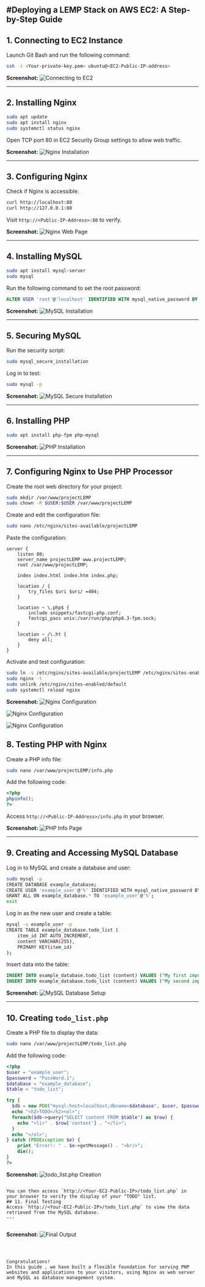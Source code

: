 #**Deploying a LEMP Stack on AWS EC2: A Step-by-Step Guide**
---

## 1. Connecting to EC2 Instance
Launch Git Bash and run the following command:
```bash
ssh -i <Your-private-key.pem> ubuntu@<EC2-Public-IP-address>
```
**Screenshot:** ![Connecting to EC2](https://github.com/Prince-Tee/stegHub_LEMPSTACK/blob/main/screenshots%20from%20my%20local%20env/screenshot1.PNG)

---

## 2. Installing Nginx
```bash
sudo apt update
sudo apt install nginx
sudo systemctl status nginx
```
Open TCP port 80 in EC2 Security Group settings to allow web traffic.

**Screenshot:** ![Nginx Installation](https://github.com/Prince-Tee/stegHub_LEMPSTACK/blob/main/screenshots%20from%20my%20local%20env/screenshot2.PNG)

---

## 3. Configuring Nginx
Check if Nginx is accessible:
```bash
curl http://localhost:80
curl http://127.0.0.1:80
```
Visit `http://<Public-IP-Address>:80` to verify.

**Screenshot:** ![Nginx Web Page](https://github.com/Prince-Tee/stegHub_LEMPSTACK/blob/main/screenshots%20from%20my%20local%20env/screenshot3.PNG)

---

## 4. Installing MySQL
```bash
sudo apt install mysql-server
sudo mysql
```
Run the following command to set the root password:
```sql
ALTER USER 'root'@'localhost' IDENTIFIED WITH mysql_native_password BY 'PassWord.1';
```
**Screenshot:** ![MySQL Installation](https://github.com/Prince-Tee/stegHub_LEMPSTACK/blob/main/screenshots%20from%20my%20local%20env/screenshot4.PNG)

---

## 5. Securing MySQL
Run the security script:
```bash
sudo mysql_secure_installation
```
Log in to test:
```bash
sudo mysql -p
```
**Screenshot:** ![MySQL Secure Installation](https://github.com/Prince-Tee/stegHub_LEMPSTACK/blob/main/screenshots%20from%20my%20local%20env/screenshot5.PNG)

---

## 6. Installing PHP
```bash
sudo apt install php-fpm php-mysql
```
**Screenshot:** ![PHP Installation](https://github.com/Prince-Tee/stegHub_LEMPSTACK/blob/main/screenshots%20from%20my%20local%20env/screenshot6.PNG)

---

## 7. Configuring Nginx to Use PHP Processor
Create the root web directory for your project:
```bash
sudo mkdir /var/www/projectLEMP
sudo chown -R $USER:$USER /var/www/projectLEMP
```
Create and edit the configuration file:
```bash
sudo nano /etc/nginx/sites-available/projectLEMP
```
Paste the configuration:
```nginx
server {
    listen 80;
    server_name projectLEMP www.projectLEMP;
    root /var/www/projectLEMP;

    index index.html index.htm index.php;

    location / {
        try_files $uri $uri/ =404;
    }

    location ~ \.php$ {
        include snippets/fastcgi-php.conf;
        fastcgi_pass unix:/var/run/php/php8.3-fpm.sock;
    }

    location ~ /\.ht {
        deny all;
    }
}
```
Activate and test configuration:
```bash
sudo ln -s /etc/nginx/sites-available/projectLEMP /etc/nginx/sites-enabled/
sudo nginx -t
sudo unlink /etc/nginx/sites-enabled/default
sudo systemctl reload nginx
```
**Screenshot:** ![Nginx Configuration](https://github.com/Prince-Tee/stegHub_LEMPSTACK/blob/main/screenshots%20from%20my%20local%20env/screenshot7.PNG)

![Nginx Configuration](https://github.com/Prince-Tee/stegHub_LEMPSTACK/blob/main/screenshots%20from%20my%20local%20env/screenshot7a.PNG)

![Nginx Configuration](https://github.com/Prince-Tee/stegHub_LEMPSTACK/blob/main/screenshots%20from%20my%20local%20env/screenshot7b.PNG)


## 8. Testing PHP with Nginx
Create a PHP info file:
```bash
sudo nano /var/www/projectLEMP/info.php
```
Add the following code:
```php
<?php
phpinfo();
?>
```
Access `http://<Public-IP-Address>/info.php` in your browser.

**Screenshot:** ![PHP Info Page](https://github.com/Prince-Tee/stegHub_LEMPSTACK/blob/main/screenshots%20from%20my%20local%20env/screenshot8.PNG)

---

## 9. Creating and Accessing MySQL Database
Log in to MySQL and create a database and user:
```bash
sudo mysql -p
CREATE DATABASE example_database;
CREATE USER 'example_user'@'%' IDENTIFIED WITH mysql_native_password BY 'PassWord.1';
GRANT ALL ON example_database.* TO 'example_user'@'%';
exit
```
Log in as the new user and create a table:
```bash
mysql -u example_user -p
CREATE TABLE example_database.todo_list (
    item_id INT AUTO_INCREMENT,
    content VARCHAR(255),
    PRIMARY KEY(item_id)
);
```
Insert data into the table:
```sql
INSERT INTO example_database.todo_list (content) VALUES ("My first important item");
INSERT INTO example_database.todo_list (content) VALUES ("My second important item");
```
**Screenshot:** ![MySQL Database Setup](https://github.com/Prince-Tee/stegHub_LEMPSTACK/blob/main/screenshots%20from%20my%20local%20env/screenshot9.PNG)

---


## 10. Creating `todo_list.php`
Create a PHP file to display the data:
```bash
sudo nano /var/www/projectLEMP/todo_list.php
```
Add the following code:
```php
<?php
$user = "example_user";
$password = "PassWord.1";
$database = "example_database";
$table = "todo_list";

try {
  $db = new PDO("mysql:host=localhost;dbname=$database", $user, $password);
  echo "<h2>TODO</h2><ol>";
  foreach($db->query("SELECT content FROM $table") as $row) {
    echo "<li>" . $row['content'] . "</li>";
  }
  echo "</ol>";
} catch (PDOException $e) {
    print "Error!: " . $e->getMessage() . "<br/>";
    die();
}
?>
```
**Screenshot:** ![todo_list.php Creation](https://github.com/Prince-Tee/stegHub_LEMPSTACK/blob/main/screenshots%20from%20my%20local%20env/screenshot9.PNG)
```

You can then access `http://<Your-EC2-Public-IP>/todo_list.php` in your browser to verify the display of your "TODO" list.
## 11. Final Testing
Access `http://<Your-EC2-Public-IP>/todo_list.php` to view the data retrieved from the MySQL database.
---


```
**Screenshot:** ![Final Output](https://github.com/Prince-Tee/stegHub_LEMPSTACK/blob/main/screenshots%20from%20my%20local%20env/screenshot11.PNG)
```



Congratulations!
In this guide , we have built a flexible foundation for serving PHP websites and applications to your visitors, using Nginx as web server and MySQL as database management system.
